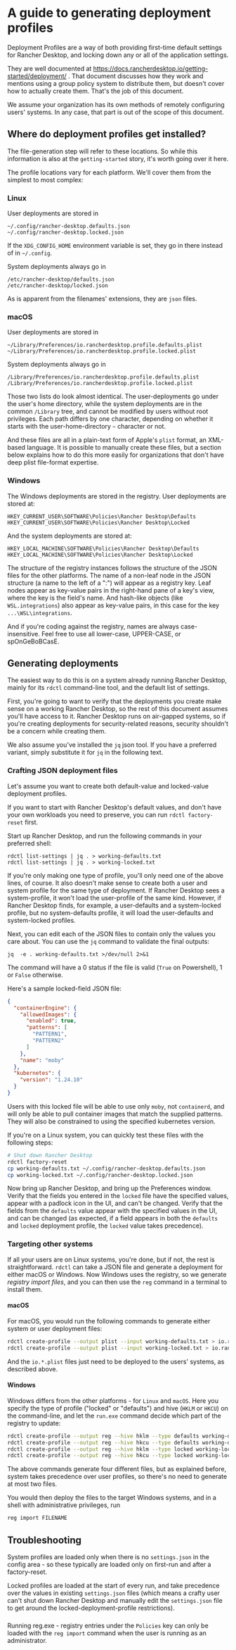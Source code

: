# A guide to generating deployment profiles

Deployment Profiles are a way of both providing first-time default settings for Rancher Desktop,
and locking down any or all of the application settings.

They are well documented at https://docs.rancherdesktop.io/getting-started/deployment/ . That document
discusses how they work and mentions using a group policy system to distribute them, but doesn't cover
how to actually create them. That's the job of this document.

We assume your organization has its own methods of remotely configuring users' systems. In any case,
that part is out of the scope of this document.

## Where do deployment profiles get installed?

The file-generation step will refer to these locations. So while this information
is also at the `getting-started` story, it's worth going over it here.

The profile locations vary for each platform. We'll cover them from the simplest to most complex:

### Linux

User deployments are stored in
```
~/.config/rancher-desktop.defaults.json
~/.config/rancher-desktop.locked.json
```

If the `XDG_CONFIG_HOME` environment variable is set, they go in there instead of in `~/.config`.

System deployments always go in
```
/etc/rancher-desktop/defaults.json
/etc/rancher-desktop/locked.json
```

As is apparent from the filenames' extensions, they are `json` files.

### macOS

User deployments are stored in
```
~/Library/Preferences/io.rancherdesktop.profile.defaults.plist
~/Library/Preferences/io.rancherdesktop.profile.locked.plist
```

System deployments always go in
```
/Library/Preferences/io.rancherdesktop.profile.defaults.plist
/Library/Preferences/io.rancherdesktop.profile.locked.plist
```

Those two lists do look almost identical. The user-deployments go under the user's
home directory, while the system deployments are in the common `/Library` tree,
and cannot be modified by users without root privileges. Each path differs by one character,
depending on whether it starts with the user-home-directory `~` character or not.

And these files are all in a plain-text form of Apple's `plist` format, an XML-based language.
It is possible to manually create these files, but a section below explains how to do this
more easily for organizations that don't have deep plist file-format expertise.

### Windows

The Windows deployments are stored in the registry. User deployments are stored at:
```
HKEY_CURRENT_USER\SOFTWARE\Policies\Rancher Desktop\Defaults
HKEY_CURRENT_USER\SOFTWARE\Policies\Rancher Desktop\Locked
```

And the system deployments are stored at:
```
HKEY_LOCAL_MACHINE\SOFTWARE\Policies\Rancher Desktop\Defaults
HKEY_LOCAL_MACHINE\SOFTWARE\Policies\Rancher Desktop\Locked
```

The structure of the registry instances follows the structure of the JSON files for
the other platforms. The name of a non-leaf node in the JSON structure (a name to the
left of a ":") will appear as a registry key. Leaf nodes appear as key-value pairs
in the right-hand pane of a key's view, where the key is the field's name.
And hash-like objects (like `WSL.integrations`) also appear as key-value pairs,
in this case for the key `...\WSL\integrations`.

And if you're coding against the registry, names are always case-insensitive. Feel
free to use all lower-case, UPPER-CASE, or spOnGeBoBCasE.

## Generating deployments

The easiest way to do this is on a system already running Rancher Desktop, mainly for its
`rdctl` command-line tool, and the default list of settings.

First, you're going to want to verify that the deployments you create make sense on a
working Rancher Desktop, so the rest of this document assumes you'll have access to it.
Rancher Desktop runs on air-gapped systems, so if you're creating deployments for
security-related reasons, security shouldn't be a concern while creating them.

We also assume you've installed the `jq` json tool. If you have a preferred variant, simply
substitute it for `jq` in the following text.

### Crafting JSON deployment files

Let's assume you want to create both default-value and locked-value deployment profiles.

If you want to start with Rancher Desktop's default values, and don't have your own
workloads you need to preserve, you can run `rdctl factory-reset` first.

Start up Rancher Desktop, and run the following commands in your preferred shell:

```
rdctl list-settings | jq . > working-defaults.txt
rdctl list-settings | jq . > working-locked.txt
```

If you're only making one type of profile, you'll only need one of the above lines, of course.
It also doesn't make sense to create both a user and system profile for the same type of
deployment. If Rancher Desktop sees a system-profile, it won't load the user-profile of the same kind.
However, if Rancher Desktop finds, for example, a user-defaults and a system-locked profile, but no
system-defaults profile, it will load the user-defaults and system-locked profiles.

Next, you can edit each of the JSON files to contain only the values you care about. You can
use the `jq` command to validate the final outputs:

```
jq  -e . working-defaults.txt >/dev/null 2>&1
```

The command will have a 0 status if the file is valid (`True` on Powershell), 1 or `False` otherwise.

Here's a sample locked-field JSON file:

```json
{
  "containerEngine": {
    "allowedImages": {
      "enabled": true,
      "patterns": [
        "PATTERN1",
        "PATTERN2"
      ]
    },
    "name": "moby"
  },
  "kubernetes": {
    "version": "1.24.10"
  }
}
```

Users with this locked file will be able to use only `moby`, not `containerd`, and will only be able to pull
container images that match the supplied patterns. They will also be constrained to using the specified kubernetes version.

If you're on a Linux system, you can quickly test these files with the following steps:
```bash
# Shut down Rancher Desktop
rdctl factory-reset
cp working-defaults.txt ~/.config/rancher-desktop.defaults.json
cp working-locked.txt ~/.config/rancher-desktop.locked.json
```

Now bring up Rancher Desktop, and bring up the Preferences window. Verify that the fields you entered
in the `locked` file have the specified values, appear with a padlock icon in the UI, and can't be
changed. Verify that the fields from the `defaults` value appear with the specified values in the UI,
and can be changed (as expected, if a field appears in both the `defaults` and `locked` deployment
profile, the `locked` value takes precedence).

### Targeting other systems

If all your users are on Linux systems, you're done, but if not, the rest is straightforward.
`rdctl` can take a JSON file and generate a deployment for either macOS or Windows. Now Windows
uses the registry, so we generate *registry import files*, and you can then use the `reg` command
in a terminal to install them.

#### macOS

For macOS, you would run the following commands to generate either system or user deployment files:

```bash
rdctl create-profile --output plist --input working-defaults.txt > io.rancherdesktop.profile.defaults.plist
rdctl create-profile --output plist --input working-locked.txt > io.rancherdesktop.profile.locked.plist
```

And the `io.*.plist` files just need to be deployed to the users' systems, as described above.

#### Windows

Windows differs from the other platforms - for `Linux` and `macOS`. Here you specify the type of profile
("locked" or "defaults") and hive (`HKLM` or `HKCU`) on the command-line, and let the `run.exe` command
decide which part of the registry to update:

```bash
rdctl create-profile --output reg --hive hklm --type defaults working-defaults.txt > reg-system-defaults.txt
rdctl create-profile --output reg --hive hkcu --type defaults working-defaults.txt > reg-user-defaults.txt
rdctl create-profile --output reg --hive hklm --type locked working-locked.txt > reg-system-locked.txt
rdctl create-profile --output reg --hive hkcu --type locked working-locked.txt > reg-user-locked.txt
```

The above commands generate four different files, but as explained before, system takes precedence over
user profiles, so there's no need to generate at most two files.

You would then deploy the files to the target Windows systems, and in a shell with administrative privileges,
run

```bash
reg import FILENAME
```

## Troubleshooting

System profiles are loaded only when there is no `settings.json` in the config area - so these typically are
loaded only on first-run and after a factory-reset.

Locked profiles are loaded at the start of every run, and take precedence over the values in existing `settings.json` files
(which means a crafty user can't shut down Rancher Desktop and manually edit the `settings.json` file to get around
the locked-deployment-profile restrictions).

###

Running reg.exe - registry entries under the `Policies` key can only be loaded with the `reg import` command
when the user is running as an administrator.





